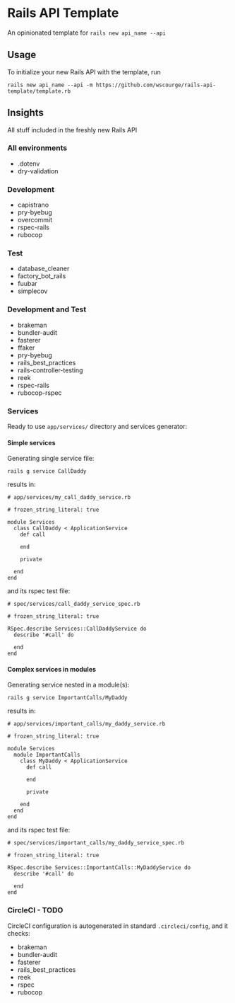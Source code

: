 # Rails API Template

An opinionated template for `rails new api_name --api`

## Usage

To initialize your new Rails API with the template, run

```
rails new api_name --api -m https://github.com/wscourge/rails-api-template/template.rb
```

## Insights

All stuff included in the freshly new Rails API

### All environments

- .dotenv
- dry-validation

### Development

- capistrano
- pry-byebug
- overcommit
- rspec-rails
- rubocop

### Test

- database_cleaner
- factory_bot_rails
- fuubar
- simplecov

### Development and Test

- brakeman
- bundler-audit
- fasterer
- ffaker
- pry-byebug
- rails_best_practices
- rails-controller-testing
- reek
- rspec-rails
- rubocop-rspec

### Services

Ready to use `app/services/` directory and services generator:

#### Simple services

Generating single service file:

```
rails g service CallDaddy
```

results in:

```
# app/services/my_call_daddy_service.rb

# frozen_string_literal: true

module Services
  class CallDaddy < ApplicationService
    def call

    end

    private

  end
end
```

and its rspec test file:

```
# spec/services/call_daddy_service_spec.rb

# frozen_string_literal: true

RSpec.describe Services::CallDaddyService do
  describe '#call' do

  end
end
```

#### Complex services in modules

Generating service nested in a module(s):

```
rails g service ImportantCalls/MyDaddy
```

results in:

```
# app/services/important_calls/my_daddy_service.rb

# frozen_string_literal: true

module Services
  module ImportantCalls
    class MyDaddy < ApplicationService
      def call

      end

      private

    end
  end
end

```

and its rspec test file:

```
# spec/services/important_calls/my_daddy_service_spec.rb

# frozen_string_literal: true

RSpec.describe Services::ImportantCalls::MyDaddyService do
  describe '#call' do

  end
end
```

### CircleCI - TODO

CircleCI configuration is autogenerated in standard `.circleci/config`, and it
checks:

- brakeman
- bundler-audit
- fasterer
- rails_best_practices
- reek
- rspec
- rubocop
